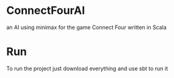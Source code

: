 # ConnectFourAI
an AI using minimax for the game Connect Four written in Scala

# Run
To run the project just download everything and use sbt to run it
